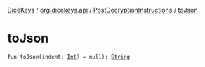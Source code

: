[DiceKeys](../../index.md) / [org.dicekeys.api](../index.md) / [PostDecryptionInstructions](index.md) / [toJson](./to-json.md)

# toJson

`fun toJson(indent: `[`Int`](https://kotlinlang.org/api/latest/jvm/stdlib/kotlin/-int/index.html)`? = null): `[`String`](https://kotlinlang.org/api/latest/jvm/stdlib/kotlin/-string/index.html)